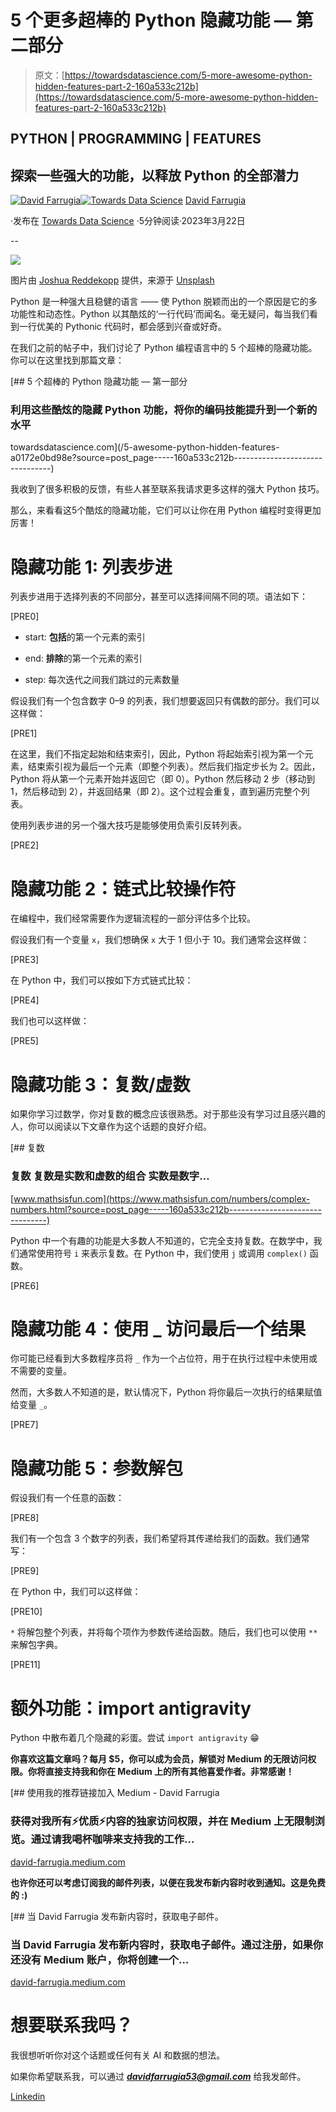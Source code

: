 # 5 个更多超棒的 Python 隐藏功能 — 第二部分

> 原文：[https://towardsdatascience.com/5-more-awesome-python-hidden-features-part-2-160a533c212b](https://towardsdatascience.com/5-more-awesome-python-hidden-features-part-2-160a533c212b)

## PYTHON | PROGRAMMING | FEATURES

## 探索一些强大的功能，以释放 Python 的全部潜力

[](https://david-farrugia.medium.com/?source=post_page-----160a533c212b--------------------------------)[![David Farrugia](../Images/082ed61e24c7c26a4ae1c77343a87824.png)](https://david-farrugia.medium.com/?source=post_page-----160a533c212b--------------------------------)[](https://towardsdatascience.com/?source=post_page-----160a533c212b--------------------------------)[![Towards Data Science](../Images/a6ff2676ffcc0c7aad8aaf1d79379785.png)](https://towardsdatascience.com/?source=post_page-----160a533c212b--------------------------------) [David Farrugia](https://david-farrugia.medium.com/?source=post_page-----160a533c212b--------------------------------)

·发布在 [Towards Data Science](https://towardsdatascience.com/?source=post_page-----160a533c212b--------------------------------) ·5分钟阅读·2023年3月22日

--

![](../Images/25e6d165f55c74ea200f659a5606e136.png)

图片由 [Joshua Reddekopp](https://unsplash.com/@joshuaryanphoto?utm_source=medium&utm_medium=referral) 提供，来源于 [Unsplash](https://unsplash.com/?utm_source=medium&utm_medium=referral)

Python 是一种强大且稳健的语言 —— 使 Python 脱颖而出的一个原因是它的多功能性和动态性。Python 以其酷炫的‘一行代码’而闻名。毫无疑问，每当我们看到一行优美的 Pythonic 代码时，都会感到兴奋或好奇。

在我们之前的帖子中，我们讨论了 Python 编程语言中的 5 个超棒的隐藏功能。你可以在这里找到那篇文章：

[](/5-awesome-python-hidden-features-a0172e0bd98e?source=post_page-----160a533c212b--------------------------------) [## 5 个超棒的 Python 隐藏功能 — 第一部分

### 利用这些酷炫的隐藏 Python 功能，将你的编码技能提升到一个新的水平

towardsdatascience.com](/5-awesome-python-hidden-features-a0172e0bd98e?source=post_page-----160a533c212b--------------------------------)

我收到了很多积极的反馈，有些人甚至联系我请求更多这样的强大 Python 技巧。

那么，来看看这5个酷炫的隐藏功能，它们可以让你在用 Python 编程时变得更加厉害！

# 隐藏功能 1: 列表步进

列表步进用于选择列表的不同部分，甚至可以选择间隔不同的项。语法如下：

[PRE0]

+   start: **包括**的第一个元素的索引

+   end: **排除**的第一个元素的索引

+   step: 每次迭代之间我们跳过的元素数量

假设我们有一个包含数字 0–9 的列表，我们想要返回只有偶数的部分。我们可以这样做：

[PRE1]

在这里，我们不指定起始和结束索引，因此，Python 将起始索引视为第一个元素，结束索引视为最后一个元素（即整个列表）。然后我们指定步长为 2。因此，Python 将从第一个元素开始并返回它（即 0）。Python 然后移动 2 步（移动到 1，然后移动到 2），并返回结果（即 2）。这个过程会重复，直到遍历完整个列表。

使用列表步进的另一个强大技巧是能够使用负索引反转列表。

[PRE2]

# 隐藏功能 2：链式比较操作符

在编程中，我们经常需要作为逻辑流程的一部分评估多个比较。

假设我们有一个变量 `x`，我们想确保 `x` 大于 1 但小于 10。我们通常会这样做：

[PRE3]

在 Python 中，我们可以按如下方式链式比较：

[PRE4]

我们也可以这样做：

[PRE5]

# 隐藏功能 3：复数/虚数

如果你学习过数学，你对复数的概念应该很熟悉。对于那些没有学习过且感兴趣的人，你可以阅读以下文章作为这个话题的良好介绍。

[](https://www.mathsisfun.com/numbers/complex-numbers.html?source=post_page-----160a533c212b--------------------------------) [## 复数

### 复数 复数是实数和虚数的组合 实数是数字…

[www.mathsisfun.com](https://www.mathsisfun.com/numbers/complex-numbers.html?source=post_page-----160a533c212b--------------------------------)

Python 中一个有趣的功能是大多数人不知道的，它完全支持复数。在数学中，我们通常使用符号 `i` 来表示复数。在 Python 中，我们使用 `j` 或调用 `complex()` 函数。

[PRE6]

# 隐藏功能 4：使用 _ 访问最后一个结果

你可能已经看到大多数程序员将 `_` 作为一个占位符，用于在执行过程中未使用或不需要的变量。

然而，大多数人不知道的是，默认情况下，Python 将你最后一次执行的结果赋值给变量 `_`。

[PRE7]

# 隐藏功能 5：参数解包

假设我们有一个任意的函数：

[PRE8]

我们有一个包含 3 个数字的列表，我们希望将其传递给我们的函数。我们通常写：

[PRE9]

在 Python 中，我们可以这样做：

[PRE10]

`*` 将解包整个列表，并将每个项作为参数传递给函数。随后，我们也可以使用 `**` 来解包字典。

[PRE11]

# 额外功能：import antigravity

Python 中散布着几个隐藏的彩蛋。尝试 `import antigravity` 😁

**你喜欢这篇文章吗？每月 $5，你可以成为会员，解锁对 Medium 的无限访问权限。你将直接支持我和你在 Medium 上的所有其他喜爱作者。非常感谢！**

[](https://david-farrugia.medium.com/membership?source=post_page-----160a533c212b--------------------------------) [## 使用我的推荐链接加入 Medium - David Farrugia

### 获得对我所有⚡优质⚡内容的独家访问权限，并在 Medium 上无限制浏览。通过请我喝杯咖啡来支持我的工作…

[david-farrugia.medium.com](https://david-farrugia.medium.com/membership?source=post_page-----160a533c212b--------------------------------)

**也许你还可以考虑订阅我的邮件列表，以便在我发布新内容时收到通知。这是免费的 :)**

[](https://david-farrugia.medium.com/subscribe?source=post_page-----160a533c212b--------------------------------) [## 当 David Farrugia 发布新内容时，获取电子邮件。

### 当 David Farrugia 发布新内容时，获取电子邮件。通过注册，如果你还没有 Medium 账户，你将创建一个…

[david-farrugia.medium.com](https://david-farrugia.medium.com/subscribe?source=post_page-----160a533c212b--------------------------------)

# 想要联系我吗？

我很想听听你对这个话题或任何有关 AI 和数据的想法。

如果你希望联系我，可以通过 ***davidfarrugia53@gmail.com*** 给我发邮件。

[Linkedin](https://www.linkedin.com/in/david-farrugia/)
